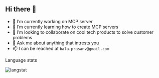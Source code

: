 ## Hi there 👋

- 🔭 I’m currently working on MCP server
- 🌱 I’m currently learning how to create MCP servers 
- 🤼 I’m looking to collaborate on cool tech products to solve customer problems
- 💬 Ask me about anything that intrests you
- 📫 I can be reached at `bala.prasanv@gmail.com`


Language stats

![langstat](https://github-readme-stats.vercel.app/api/top-langs/?username=prasanvb&size_weight=0.5&count_weight=0&layout=compact)
